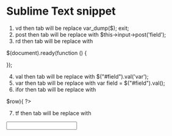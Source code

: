 Sublime Text snippet
====================

1. vd then tab will be replace var_dump($); exit;
2. post then tab will be replace with $this->input->post('field');
3. rd then tab will be replace with 

$(document).ready(function () {  
    
});  

4. val then tab will be replace with $("#field").val('var');
5. var then tab will be replace with var field = $("#field").val();
6. ifor then tab will be replace with   

<?php if(isset($records)){ foreach ($records as $key => $row){ ?>  

7. tf then tab will be replace with  
<input type="text" name="field_name" id="field_name" value="" class="input-large" />
